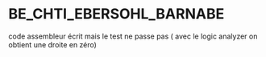 # BE_CHTI_EBERSOHL_BARNABE

code assembleur écrit mais le test ne passe pas ( avec le logic analyzer on obtient une droite en zéro)
